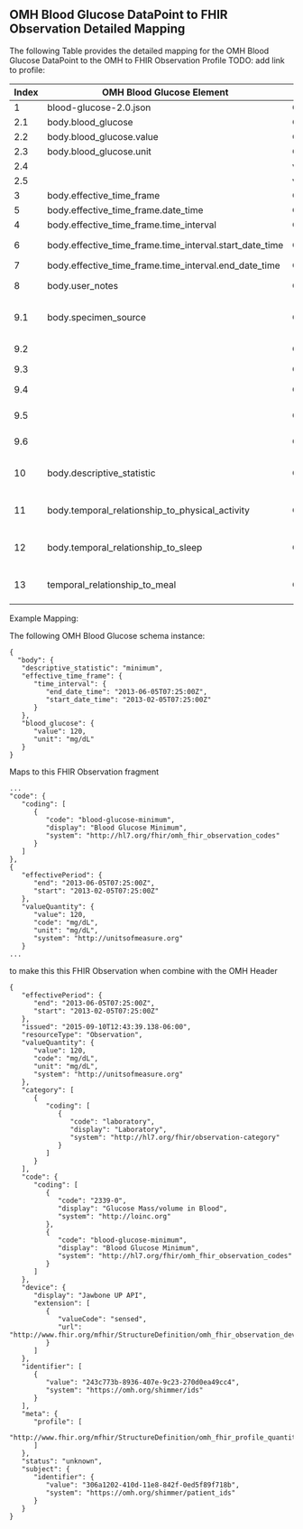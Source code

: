 ## OMH Blood Glucose DataPoint to FHIR Observation Detailed Mapping


The following Table provides the detailed mapping for the OMH Blood Glucose DataPoint to the OMH to FHIR Observation Profile TODO: add link to profile:

Index|OMH Blood Glucose Element|FHIR Attribute|Derived Mapping|Comments
---|---|---|---|---
1|blood-glucose-2.0.json|OMH to FHIR Observation Profile||
2.1|body.blood_glucose|Observation.valueQuantity||see valueQuantity elements below
2.2|body.blood_glucose.value|Observation.valueQuantity.value||1:1 mapping of  number
2.3|body.blood_glucose.unit|Observation.valueQuantity.unit||1:1 mapping of  string
2.4||valueQuantity.system|http://unitsofmeasure.org|fixed to 'http://unitsofmeasure.org'
2.5||valueQuantity.code|OMH_FHIR_Concept_Maps['body.heart_rate.unit']|Concept Mapping
3|body.effective_time_frame|Observation.effective[x]||Mappping depends on type- see below
5|body.effective_time_frame.date_time|Observation.effectiveDateTime||1:1 mapping of  body.effective_time_frame.date_time
4|body.effective_time_frame.time_interval|Observation.effectivePeriod||see effectivePeriod.elements below
6|body.effective_time_frame.time_interval.start_date_time|Observation.effectivePeriod.start||1:1 mapping of  body.effective_time_frame.time_interval.start_date_time
7|body.effective_time_frame.time_interval.end_date_time|Observation.effectivePeriod.end||1:1 mapping of  body.effective_time_frame.time_interval.end_date_time
8|body.user_notes|Observation.note[0].text||1:1 mapping of  body.user_notes, optionally can add author and time to the FHIR Annotation datatype
9.1|body.specimen_source|Observation.extension||extension url = 'http://www.fhir.org/mfhir/StructureDefinition/extension-specimenCode'
9.2||Observation.extension[0].url|ttp://www.fhir.org/mfhir/StructureDefinition/extension-specimenCode|fixed to 'ttp://www.fhir.org/mfhir/StructureDefinition/extension-specimenCode'
9.3||Observation.extension[0].valueCodeableConcept||
9.4||Observation.extension[0].valueCodeableConcept.coding[0].system|OMH_FHIR_Concept_Maps['body.X'][0]|for row = body.X = OMH to FHIR Concept Mapping Table  maps to column 'Concept Code System'
9.5||Observation.extension[0].valueCodeableConcept.coding[0].code|OMH_FHIR_Concept_Maps['body.X'][1]|for row = body.X = OMH to FHIR Concept Mapping Table  maps to column 'Concept Code'
9.6||Observation.extension[0].valueCodeableConcept.coding[0].display|OMH_FHIR_Concept_Maps['body.X'][2]|for row = body.X = OMH to FHIR Concept Mapping Table  maps to column 'Concept Code Display'
10|body.descriptive_statistic|Observation.coding[1]||Map  descriptive statistic to the OMH to FHIR additional Observation codings ( code system http://www.fhir.org/guides/mfhir/omh_fhir_observation_codes).
11|body.temporal_relationship_to_physical_activity|Observation.component|component_mapping_table|A mapping table between OMH schema ('datapoint_variables') and FHIR Observation Component data elements.  Multiple components mapping are appended as a list
12|body.temporal_relationship_to_sleep|Observation.component|component_mapping_table|A mapping table between OMH schema ('datapoint_variables') and FHIR Observation Component data elements.  Multiple components mapping are appended as a list
13|temporal_relationship_to_meal|Observation.component|component_mapping_table|A mapping table between OMH schema ('datapoint_variables') and FHIR Observation Component data elements.  Multiple components mapping are appended as a list

Example Mapping:

The following OMH Blood Glucose schema instance:

```
{
  "body": {
   "descriptive_statistic": "minimum",
   "effective_time_frame": {
      "time_interval": {
         "end_date_time": "2013-06-05T07:25:00Z",
         "start_date_time": "2013-02-05T07:25:00Z"
      }
   },
   "blood_glucose": {
      "value": 120,
      "unit": "mg/dL"
   }
}
```

Maps to this FHIR Observation fragment

~~~
...
"code": {
   "coding": [
      {
         "code": "blood-glucose-minimum",
         "display": "Blood Glucose Minimum",
         "system": "http://hl7.org/fhir/omh_fhir_observation_codes"
      }
   ]
},
{
   "effectivePeriod": {
      "end": "2013-06-05T07:25:00Z",
      "start": "2013-02-05T07:25:00Z"
   },
   "valueQuantity": {
      "value": 120,
      "code": "mg/dL",
      "unit": "mg/dL",
      "system": "http://unitsofmeasure.org"
   }
...
~~~

to make this this FHIR Observation when combine with the OMH Header

~~~
{
   "effectivePeriod": {
      "end": "2013-06-05T07:25:00Z",
      "start": "2013-02-05T07:25:00Z"
   },
   "issued": "2015-09-10T12:43:39.138-06:00",
   "resourceType": "Observation",
   "valueQuantity": {
      "value": 120,
      "code": "mg/dL",
      "unit": "mg/dL",
      "system": "http://unitsofmeasure.org"
   },
   "category": [
      {
         "coding": [
            {
               "code": "laboratory",
               "display": "Laboratory",
               "system": "http://hl7.org/fhir/observation-category"
            }
         ]
      }
   ],
   "code": {
      "coding": [
         {
            "code": "2339-0",
            "display": "Glucose Mass/volume in Blood",
            "system": "http://loinc.org"
         },
         {
            "code": "blood-glucose-minimum",
            "display": "Blood Glucose Minimum",
            "system": "http://hl7.org/fhir/omh_fhir_observation_codes"
         }
      ]
   },
   "device": {
      "display": "Jawbone UP API",
      "extension": [
         {
            "valueCode": "sensed",
            "url": "http://www.fhir.org/mfhir/StructureDefinition/omh_fhir_observation_device_modality"
         }
      ]
   },
   "identifier": [
      {
         "value": "243c773b-8936-407e-9c23-270d0ea49cc4",
         "system": "https://omh.org/shimmer/ids"
      }
   ],
   "meta": {
      "profile": [
         "http://www.fhir.org/mfhir/StructureDefinition/omh_fhir_profile_quantitative_observation"
      ]
   },
   "status": "unknown",
   "subject": {
      "identifier": {
         "value": "306a1202-410d-11e8-842f-0ed5f89f718b",
         "system": "https://omh.org/shimmer/patient_ids"
      }
   }
}
~~~
